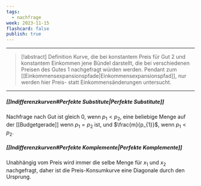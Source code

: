 ```yaml
---
tags:
  - nachfrage
week: 2023-11-15
flashcard: false
publish: true
---
```

***

> [!abstract] Definition
> Kurve, die bei konstantem Preis für Gut 2 und konstantem Einkommen jene Bündel darstellt, die bei verschiedenen Preisen des Gutes 1 nachgefragt würden werden.
> Pendant zum [[Einkommensexpansionspfade|Einkommensexpansionspfad]], nur werden hier Preis- statt Einkommensänderungen untersucht.

***
##### [[Indifferenzkurven#Perfekte Substitute|Perfekte Substitute]]
Nachfrage nach Gut ist gleich 0, wenn $p_{1} < p_{2}$, eine beliebige Menge auf der [[Budgetgerade]] wenn $p_{1} = p_{2}$ ist, und $\frac{m}{p_{1}}$, wenn $p_{1} < p_{2}$.

##### [[Indifferenzkurven#Perfekte Komplemente|Perfekte Komplemente]]
Unabhängig vom Preis wird immer die selbe Menge für $x_{1}$ und $x_{2}$ nachgefragt, daher ist die Preis-Konsumkurve eine Diagonale durch den Ursprung.
